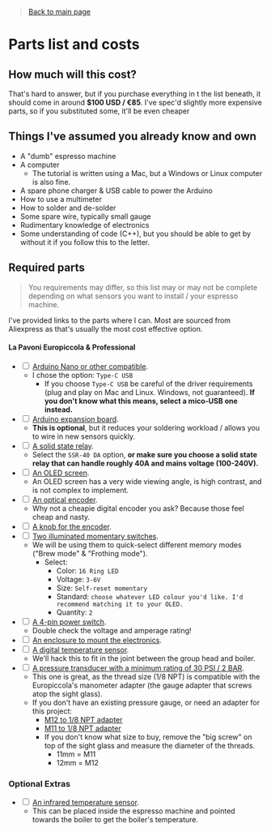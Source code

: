> [Back to main page](../README.md)

# Parts list and costs

## How much will this cost?
That's hard to answer, but if you purchase everything in t the list beneath, it should come in around **$100 USD / €85**. I've spec'd slightly more expensive parts, so if you substituted some, it'll be even cheaper

## Things I've assumed you already know and own
- A "dumb" espresso machine
- A computer
    - The tutorial is written using a Mac, but a Windows or Linux computer is also fine.
- A spare phone charger & USB cable to power the Arduino
- How to use a multimeter
- How to solder and de-solder
- Some spare wire, typically small gauge
- Rudimentary knowledge of electronics
- Some understanding of code (C++), but you should be able to get by without it if you follow this to the letter.

## Required parts
> You requirements may differ, so this list may or may not be complete depending on what sensors you want to install / your espresso machine.

I've provided links to the parts where I can. Most are sourced from Aliexpress as that's usually the most cost effective option.

#### La Pavoni Europiccola & Professional

- <input type="checkbox" /> [Arduino Nano or other compatible](https://aliexpress.com/item/4000903444456.html). 
    - I chose the option: `Type-C USB`
        - If you choose `Type-C USB` be careful of the driver requirements (plug and play on Mac and Linux. Windows, not guaranteed). **If you don't know what this means, select a mico-USB one instead.**
- <input type="checkbox" /> [Arduino expansion board](https://aliexpress.com/item/4000903444456.html).
    - **This is optional**, but it reduces your soldering workload / allows you to wire in new sensors quickly.
- <input type="checkbox" /> [A solid state relay](https://s.click.aliexpress.com/e/_9h01hI). 
    - Select the `SSR-40 DA` option, **or make sure you choose a solid state relay that can handle roughly 40A and mains voltage (100-240V).**
- <input type="checkbox" /> [An OLED screen](https://nl.aliexpress.com/item/32957309383.html). 
    - An OLED screen has a very wide viewing angle, is high contrast, and is not complex to implement.
- <input type="checkbox" /> [An optical encoder](https://s.click.aliexpress.com/e/_A36Y2U). 
    - Why not a cheapie digital encoder you ask? Because those feel cheap and nasty.
- <input type="checkbox" /> [A knob for the encoder](https://s.click.aliexpress.com/e/_Atgtlq). 
- <input type="checkbox" /> [Two illuminated momentary switches](https://s.click.aliexpress.com/e/_AFDd3K). 
    - We will be using them to quick-select different memory modes ("Brew mode" & "Frothing mode").
        - Select: 
            - Color: `16 Ring LED`
            - Voltage: `3-6V`
            - Size: `Self-reset momentary`
            - Standard: `choose whatever LED colour you'd like. I'd recommend matching it to your OLED.`
            - Quantity: `2`
- <input type="checkbox" /> [A 4-pin power switch](https://s.click.aliexpress.com/e/_A9EgSG). 
    - Double check the voltage and amperage rating!
- <input type="checkbox" /> [An enclosure to mount the electronics](https://s.click.aliexpress.com/e/_AKRz3E).
- <input type="checkbox" /> [A digital temperature sensor](https://s.click.aliexpress.com/e/_A4KEIU).
    - We'll hack this to fit in the joint between the group head and boiler.
- <input type="checkbox" /> [A pressure transducer with a minimum rating of 30 PSI / 2 BAR](https://s.click.aliexpress.com/e/_ALg5YG). 
    - This one is great, as the thread size (1/8 NPT) is compatible with the Europiccola's manometer adapter (the gauge adapter that screws atop the sight glass).
    - If you don't have an existing pressure gauge, or need an adapter for this project:
        - [M12 to 1/8 NPT adapter](https://www.google.com/search?q=europiccola+m12+to+1%2F8+npt)
        - [M11 to 1/8 NPT adapter](https://www.google.com/search?q=europiccola+m11+to+1%2F8+npt)
        - If you don't know what size to buy, remove the "big screw" on top of the sight glass and measure the diameter of the threads.
            - 11mm = M11 
            - 12mm = M12

### Optional Extras
- <input type="checkbox" /> [An infrared temperature sensor](https://nl.aliexpress.com/item/4001255844417.html?). 
    - This can be placed inside the espresso machine and pointed towards the boiler to get the boiler's temperature.